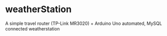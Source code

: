 # weatherStation
A simple travel router (TP-Link MR3020) + Arduino Uno automated, MySQL connected weatherstation
